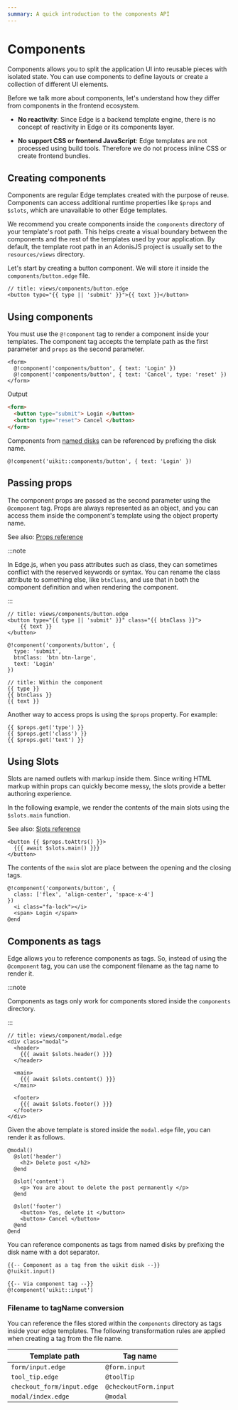 ```yaml
---
summary: A quick introduction to the components API
---
```


# Components

Components allows you to split the application UI into reusable pieces with isolated state. You can use components to define layouts or create a collection of different UI elements.

Before we talk more about components, let's understand how they differ from components in the frontend ecosystem.

- **No reactivity**: Since Edge is a backend template engine, there is no concept of reactivity in Edge or its components layer.

- **No support CSS or frontend JavaScript**: Edge templates are not processed using build tools. Therefore we do not process inline CSS or create frontend bundles.

## Creating components

Components are regular Edge templates created with the purpose of reuse. Components can access additional runtime properties like `$props` and `$slots`, which are unavailable to other Edge templates.

We recommend you create components inside the `components` directory of your template's root path. This helps create a visual boundary between the components and the rest of the templates used by your application. By default, the template root path in an AdonisJS project is usually set to the `resources/views` directory. 

Let's start by creating a button component. We will store it inside the `components/button.edge` file. 

```edge
// title: views/components/button.edge
<button type="{{ type || 'submit' }}">{{ text }}</button>
```

## Using components

You must use the `@!component` tag to render a component inside your templates. The component tag accepts the template path as the first parameter and `props` as the second parameter.

```edge
<form>
  @!component('components/button', { text: 'Login' })
  @!component('components/button', { text: 'Cancel', type: 'reset' })
</form>
```

Output

```html
<form>
  <button type="submit"> Login </button>
  <button type="reset"> Cancel </button>
</form>
```

Components from [named disks](../getting_started.md#mounting-disks) can be referenced by prefixing the disk name.

```edge
@!component('uikit::components/button', { text: 'Login' })
```

## Passing props

The component props are passed as the second parameter using the `@component` tag. Props are always represented as an object, and you can access them inside the component's template using the object property name.

See also: [Props reference](./props.md)

:::note

In Edge.js, when you pass attributes such as class, they can sometimes conflict with the reserved keywords or syntax. You can rename the class attribute to something else, like `btnClass`, and use that in both the component definition and when rendering the component.


:::

```edge
// title: views/components/button.edge
<button type="{{ type || 'submit' }}" class="{{ btnClass }}">
    {{ text }}
</button>
```


```edge
@!component('components/button', {
  type: 'submit',
  btnClass: 'btn btn-large',
  text: 'Login'
})
```

```edge
// title: Within the component
{{ type }}
{{ btnClass }}
{{ text }}
```

Another way to access props is using the `$props` property. For example:

```edge
{{ $props.get('type') }}
{{ $props.get('class') }}
{{ $props.get('text') }}
```

## Using Slots

Slots are named outlets with markup inside them. Since writing HTML markup within props can quickly become messy, the slots provide a better authoring experience.

In the following example, we render the contents of the main slots using the `$slots.main` function.

See also: [Slots reference](./slots.md)

```edge
<button {{ $props.toAttrs() }}>
  {{{ await $slots.main() }}}
</button>
```

The contents of the `main` slot are place between the opening and the closing tags.

```edge
@!component('components/button', {
  class: ['flex', 'align-center', 'space-x-4']
})
  <i class="fa-lock"></i>
  <span> Login </span>
@end
```

## Components as tags

Edge allows you to reference components as tags. So, instead of using the `@component` tag, you can use the component filename as the tag name to render it.


:::note

Components as tags only work for components stored inside the `components` directory.


:::


```edge
// title: views/component/modal.edge
<div class="modal">
  <header>
    {{{ await $slots.header() }}}
  </header>

  <main>
    {{{ await $slots.content() }}}
  </main>

  <footer>
    {{{ await $slots.footer() }}}
  </footer>
</div>
```

Given the above template is stored inside the `modal.edge` file, you can render it as follows.

```edge
@modal()
  @slot('header')
    <h2> Delete post </h2>
  @end

  @slot('content')
    <p> You are about to delete the post permanently </p>
  @end

  @slot('footer')
    <button> Yes, delete it </button>
    <button> Cancel </button>
  @end
@end
```

You can reference components as tags from named disks by prefixing the disk name with a dot separator.

```edge
{{-- Component as a tag from the uikit disk --}}
@!uikit.input()

{{-- Via component tag --}}
@!component('uikit::input')
```

### Filename to tagName conversion

You can reference the files stored within the `components` directory as tags inside your edge templates. The following transformation rules are applied when creating a tag from the file name.

| Template path | Tag name |
|---------------|------------|
| `form/input.edge` | `@form.input` |
| `tool_tip.edge` | `@toolTip` |
| `checkout_form/input.edge` | `@checkoutForm.input` |
| `modal/index.edge` | `@modal` |
